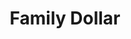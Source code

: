 ---
title: "Family Dollar"
url: /winchester/family-dollar-fort-collier-road/
shop: variety store
---